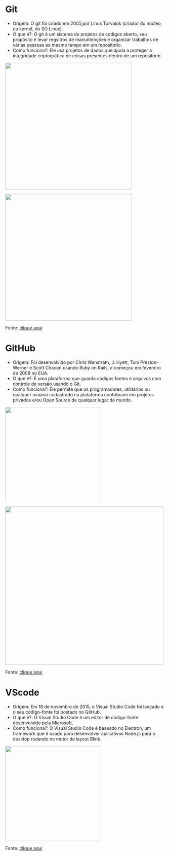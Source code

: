 
# Git 

- Origem: O git foi criado em 2005,por Linus Torvalds (criador do núcleo, ou kernel, do SO Linux).
- O que é?: O git é um sistema de projetos de codigos aberto, seu propósito é levar regsitros de manuntenções e organizar trabalhos de várias pessoas ao mesmo tempo em um repositório.
- Como funciona?: Ele usa projetos de dados que ajuda a proteger a integridade criptográfica de coisas presentes dentro de um repositório.

<img src= "https://grupobcc.com/wp/wp-content/uploads/2015/05/Linus-Torvald-speaker-keynote-linus-conferencias-e1598521766183-940x660.jpg"
width="400"/>

<img src= "https://media.licdn.com/dms/image/D4D12AQFuCKCScEbmig/article-cover_image-shrink_720_1280/0/1681135229721?e=2147483647&v=beta&t=5frFPpiL6iZ24UN3EfWOkmWA-_1ONxN7RKNeVH-5Efc"
width="400px"/>

Fonte: [clique aqui](https://www.atlassian.com/br/git/tutorials/what-is-git)

# GitHub

- Origem: Foi desenvolvido por Chris Wanstrath, J. Hyett, Tom Preston-Werner e Scott Chacon usando Ruby on Rails, e começou em fevereiro de 2008 no EUA.
- O que é?: É uma plataforma que guarda códigos fontes e arquivos com controle de versão usando o Git.
- Como funciona?: Ele permite que os programadores, utilitários ou qualquer usuário cadastrado na plataforma contribuam em projetos privados e/ou Open Source de qualquer lugar do mundo.

<img src= "https://cdn.icon-icons.com/icons2/1996/PNG/512/code_development_github_open_source_programming_source_icon_123274.png"
width="300"/>

<img src= "https://encrypted-tbn0.gstatic.com/images?q=tbn:ANd9GcQOK2HEsupm1UKoD293IvjKLvLy4ybQ9FddeFevlQ9ZHw&s"
width="500"/>

Fonte: [clique aqui](https://en.wikipedia.org/wiki/GitHub)

# VScode

- Origem: Em 18 de novembro de 2015, o Visual Studio Code foi lançado e o seu código-fonte foi postado no GitHub.
- O que é?: O Visual Studio Code é um editor de código-fonte desenvolvido pela Microsoft.
- Como funciona?: O Visual Studio Code é baseado no Electron, um framework que é usado para desenvolver aplicativos Node.js para o desktop rodando no motor de layout Blink.

<img src= "https://encrypted-tbn0.gstatic.com/images?q=tbn:ANd9GcSCOTIV4Tb4h16YNEwanHL3esW2nwwumHYqAFgcVaMUOw&s"
width="300"/>

Fonte: [clique aqui](https://pt.wikipedia.org/wiki/Visual_Studio_Code)
